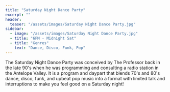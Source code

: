 ```yaml
---
title: "Saturday Night Dance Party"
excerpt: ""
header:
  teaser: "/assets/images/Saturday Night Dance Party.jpg"
sidebar:
  - image: "/assets/images/Saturday Night Dance Party.jpg"
  - title: "6PM - Midnight Sat"
  - title: "Genres"
    text: "Dance, Disco, Funk, Pop"
---
```


The Saturday Night Dance Party was conceived by The Professor back in the late 90's when he was programming and consulting a radio station in the Antelope Valley. It is a program and daypart that blends 70's and 80's dance, disco, funk, and upbeat pop music into a format with limited talk and interruptions to make you feel good on a Saturday night!
